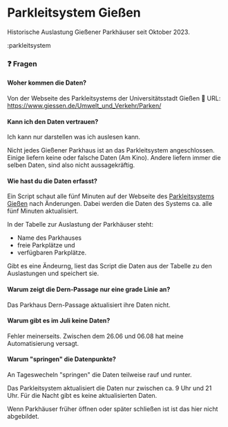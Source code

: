 # Parkleitsystem Gießen

Historische Auslastung Gießener Parkhäuser seit Oktober 2023.

:parkleitsystem


### ❓️ Fragen
#### Woher kommen die Daten?
Von der Webseite des Parkleitsystems der Universitätsstadt Gießen
🔗 URL: https://www.giessen.de/Umwelt_und_Verkehr/Parken/


#### Kann ich den Daten vertrauen?
Ich kann nur darstellen was ich auslesen kann.

Nicht jedes Gießener Parkhaus ist an das Parkleitsystem angeschlossen.
Einige liefern keine oder falsche Daten (Am Kino).
Andere liefern immer die selben Daten, sind also nicht aussagekräftig.


#### Wie hast du die Daten erfasst?
Ein Script schaut alle fünf Minuten auf der Webseite des [Parkleitsystems Gießen](https://www.giessen.de/Umwelt_und_Verkehr/Parken/) nach Änderungen.
Dabei werden die Daten des Systems ca. alle fünf Minuten aktualisiert.

In der Tabelle zur Auslastung der Parkhäuser steht:
- Name des Parkhauses
- freie Parkplätze und
- verfügbaren Parkplätze.

Gibt es eine Ändeurng, liest das Script die Daten aus der Tabelle zu den Auslastungen und speichert sie.

#### Warum zeigt die Dern-Passage nur eine grade Linie an?
Das Parkhaus Dern-Passage aktualisiert ihre Daten nicht.


#### Warum gibt es im Juli keine Daten?
Fehler meinerseits.
Zwischen dem 26.06 und 06.08 hat meine Automatisierung versagt.

#### Warum "springen" die Datenpunkte?
An Tageswecheln "springen" die Daten teilweise rauf und runter.

Das Parkleitsystem aktualisiert die Daten nur zwischen ca. 9 Uhr und 21 Uhr.
Für die Nacht gibt es keine aktualisierten Daten.

Wenn Parkhäuser früher öffnen oder später schließen ist ist das hier nicht abgebildet.

